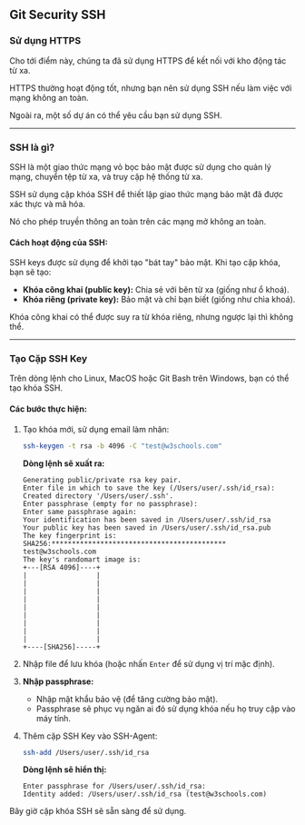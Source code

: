 ## Git Security SSH

### Sử dụng HTTPS

Cho tới điểm này, chúng ta đã sử dụng HTTPS để kết nối với kho động tác từ xa.

HTTPS thường hoạt động tốt, nhưng bạn nên sử dụng SSH nếu làm việc với mạng không an toàn.

Ngoài ra, một số dự án có thể yêu cầu bạn sử dụng SSH.

---

### SSH là gì?

SSH là một giao thức mạng vỏ bọc bảo mật được sử dụng cho quản lý mạng, chuyển tệp từ xa, và truy cập hệ thống từ xa.

SSH sử dụng cặp khóa SSH để thiết lập giao thức mạng bảo mật đã được xác thực và mã hóa.

Nó cho phép truyền thông an toàn trên các mạng mở không an toàn.

#### Cách hoạt động của SSH:

SSH keys được sử dụng để khởi tạo "bát tay" bảo mật. Khi tạo cặp khóa, bạn sẽ tạo:

- **Khóa công khai (public key):** Chia sẻ với bên từ xa (giống như ổ khoá).
- **Khóa riêng (private key):** Bảo mật và chỉ bạn biết (giống như chìa khoá).

Khóa công khai có thể được suy ra từ khóa riêng, nhưng ngược lại thì không thể.

---

### Tạo Cặp SSH Key

Trên dòng lệnh cho Linux, MacOS hoặc Git Bash trên Windows, bạn có thể tạo khóa SSH.

#### Các bước thực hiện:

1. Tạo khóa mới, sử dụng email làm nhãn:

   ```bash
   ssh-keygen -t rsa -b 4096 -C "test@w3schools.com"
   ```
   
   **Dòng lệnh sẽ xuất ra:**

   ```plaintext
   Generating public/private rsa key pair.
   Enter file in which to save the key (/Users/user/.ssh/id_rsa):
   Created directory '/Users/user/.ssh'.
   Enter passphrase (empty for no passphrase):
   Enter same passphrase again:
   Your identification has been saved in /Users/user/.ssh/id_rsa
   Your public key has been saved in /Users/user/.ssh/id_rsa.pub
   The key fingerprint is:
   SHA256:******************************************* test@w3schools.com
   The key's randomart image is:
   +---[RSA 4096]----+
   |                 |
   |                 |
   |                 |
   |                 |
   |                 |
   |                 |
   |                 |
   |                 |
   |                 |
   +----[SHA256]-----+
   ```

2. Nhập file để lưu khóa (hoặc nhấn `Enter` để sử dụng vị trí mặc định).

3. **Nhập passphrase:**
   - Nhập mật khẩu bảo vệ (để tăng cường bảo mật).
   - Passphrase sẽ phục vụ ngăn ai đó sử dụng khóa nếu họ truy cập vào máy tính.

4. Thêm cặp SSH Key vào SSH-Agent:

   ```bash
   ssh-add /Users/user/.ssh/id_rsa
   ```

   **Dòng lệnh sẽ hiển thị:**

   ```plaintext
   Enter passphrase for /Users/user/.ssh/id_rsa:
   Identity added: /Users/user/.ssh/id_rsa (test@w3schools.com)
   ```

Bây giờ cặp khóa SSH sẽ sẵn sàng để sử dụng.

